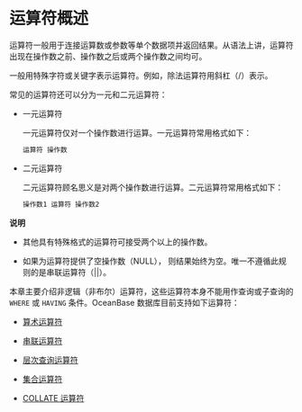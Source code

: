 运算符概述 
==========================

运算符一般用于连接运算数或参数等单个数据项并返回结果。从语法上讲，运算符出现在操作数之前、操作数之后或两个操作数之间均可。

一般用特殊字符或关键字表示运算符。例如，除法运算符用斜杠（/）表示。

常见的运算符还可以分为一元和二元运算符：

* 一元运算符

  一元运算符仅对一个操作数进行运算。一元运算符常用格式如下：

  ```sql
  运算符 操作数
  ```

  




<!-- -->

* 二元运算符

  二元运算符顾名思义是对两个操作数进行运算。二元运算符常用格式如下：

  ```sql
  操作数1 运算符 操作数2
  ```

  



**说明**



* 其他具有特殊格式的运算符可接受两个以上的操作数。

  

* 如果为运算符提供了空操作数（NULL）， 则结果始终为空。唯一不遵循此规则的是串联运算符（\|\|）。

  




本章主要介绍非逻辑（非布尔）运算符，这些运算符本身不能用作查询或子查询的 `WHERE` 或 `HAVING` 条件。OceanBase 数据库目前支持如下运算符：

* [算术运算符](/zh-CN/11.sql-reference-oracle-mode/4.operator-1/3.arithmetic-operators-1.md)

  

* [串联运算符](/zh-CN/11.sql-reference-oracle-mode/4.operator-1/4.concatenate-operators.md)

  

* [层次查询运算符](/zh-CN/11.sql-reference-oracle-mode/4.operator-1/5.hierarchical-query-operators-1.md)

  

* [集合运算符](/zh-CN/11.sql-reference-oracle-mode/4.operator-1/6.set-operators.md)

  

* [COLLATE 运算符](/zh-CN/11.sql-reference-oracle-mode/4.operator-1/7.collation-1.md)

  



